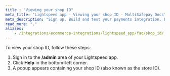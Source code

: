 ```yaml
---
title : "Viewing your shop ID"
meta_title: "Lightspeed app - Viewing your shop ID - MultiSafepay Docs"
meta_description: "Sign up. Build and test your payments integration. Explore our products and services. Use our API reference, SDKs, and wrappers. Get support."
read_more: "."
aliases:
    - /integrations/ecommerce-integrations/lightspeed_app/faq/shop_id/
---
```


To view your shop ID, follow these steps:

1. Sign in to the **/admin** area of your Lightspeed app.
2. Click **Help** in the bottom-left corner.
3. A popup appears containing your shop ID (also known as the store ID).